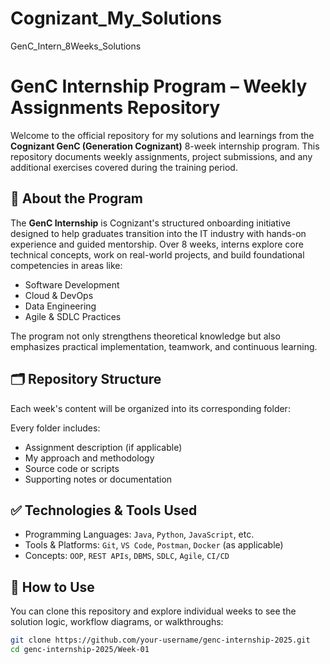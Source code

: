 # Cognizant_My_Solutions
GenC_Intern_8Weeks_Solutions
# GenC Internship Program – Weekly Assignments Repository

Welcome to the official repository for my solutions and learnings from the **Cognizant GenC (Generation Cognizant)** 8-week internship program. This repository documents weekly assignments, project submissions, and any additional exercises covered during the training period.

## 📌 About the Program

The **GenC Internship** is Cognizant's structured onboarding initiative designed to help graduates transition into the IT industry with hands-on experience and guided mentorship. Over 8 weeks, interns explore core technical concepts, work on real-world projects, and build foundational competencies in areas like:

- Software Development
- Cloud & DevOps
- Data Engineering
- Agile & SDLC Practices

The program not only strengthens theoretical knowledge but also emphasizes practical implementation, teamwork, and continuous learning.

## 🗂 Repository Structure

Each week's content will be organized into its corresponding folder:

Every folder includes:

- Assignment description (if applicable)
- My approach and methodology
- Source code or scripts
- Supporting notes or documentation

## ✅ Technologies & Tools Used

- Programming Languages: `Java`, `Python`, `JavaScript`, etc.
- Tools & Platforms: `Git`, `VS Code`, `Postman`, `Docker` (as applicable)
- Concepts: `OOP`, `REST APIs`, `DBMS`, `SDLC`, `Agile`, `CI/CD`

## 📖 How to Use

You can clone this repository and explore individual weeks to see the solution logic, workflow diagrams, or walkthroughs:

```bash
git clone https://github.com/your-username/genc-internship-2025.git
cd genc-internship-2025/Week-01
